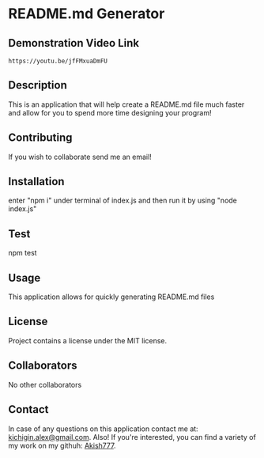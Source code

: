 # README.md Generator

## Demonstration Video Link
	https://youtu.be/jfFMxuaDmFU

## Description
  This is an application that will help create a README.md file much faster and allow for you to spend more time designing your program!

## Contributing
  If you wish to collaborate send me an email!

## Installation
  enter "npm i" under terminal of index.js and then run it by using "node index.js"

## Test
  npm test

## Usage
  This application allows for quickly generating README.md files
  
## License
Project contains a license under the MIT license.

## Collaborators
  No other collaborators

## Contact
  In case of any questions on this application contact me at: kichigin.alex@gmail.com. 
  Also! If you're interested, you can find a variety of my work on my githuh: [Akish777](https://github.com/Akish777/).
